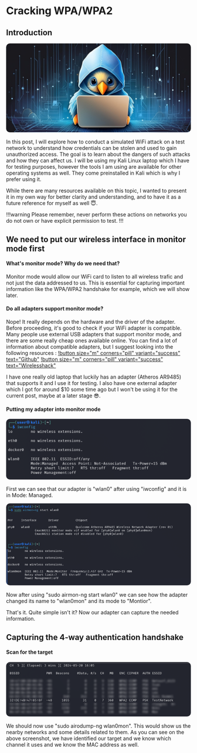 # Cracking WPA/WPA2

## Introduction

<img src="/static/bird1.jpg" style="border-radius: 10px;"/>

In this post, I will explore how to conduct a simulated WiFi attack on a test network to understand how credentials can be stolen and used to gain unauthorized access. The goal is to learn about the dangers of such attacks and how they can affect us. I will be using my Kali Linux laptop which I have for testing purposes, however the tools I am using are available for other operating systems as well. They come preinstalled in Kali which is why I prefer using it.

While there are many resources available on this topic, I wanted to present it in my own way for better clarity and understanding, and to have it as a future reference for myself as well 😇.

!!!warning 
Please remember, never perform these actions on networks you do not own or have explicit permission to test.
!!!

## We need to put our wireless interface in monitor mode first

#### What's monitor mode? Why do we need that?

Monitor mode would allow our WiFi card to listen to all wireless trafic and not just the data addressed to us. This is essential for capturing important information like the WPA/WPA2 handshake for example, which we will show later. 

#### Do all adapters support monitor mode?

Nope! It really depends on the hardware and the driver of the adapter. Before proceeding, it's good to check if your WiFi adapter is compatible. Many people use external USB adapters that support monitor mode, and there are some really cheap ones available online. You can find a lot of information about compatible adapters, but I suggest looking into the following resources : [!button size="m" corners="pill" variant="success" text="Github"](https://github.com/morrownr/USB-WiFi/blob/main/home/USB_WiFi_Chipsets.md) [!button size="m" corners="pill" variant="success" text="Wirelesshack"](https://www.wirelesshack.org/best-kali-linux-compatible-usb-adapter-dongles.html) 

I have one really old laptop that luckily has an adapter (Atheros AR9485) that supports it and I use it for testing. I also have one external adapter which I got for around $10 some time ago but I won't be using it for the current post, maybe at a later stage 😎. 

#### Putting my adapter into monitor mode

<img src="/static/airmon1.png" style="border-radius: 10px;"/>

First we can see that our adapter is "wlan0" after using "iwconfig" and it is in Mode: Managed.

<img src="/static/airmon2.png" style="border-radius: 10px;"/>

Now after using "sudo airmon-ng start wlan0" we can see how the adapter changed its name to "wlan0mon" and its mode to "Montior".

That's it. Quite simple isn't it? Now our adapter can capture the needed information.

## Capturing the 4-way authentication handshake

#### Scan for the target

<img src="/static/airodump-ng.png" style="border-radius: 10px;"/>

We should now use "sudo airodump-ng wlan0mon". This would show us the nearby networks and some details related to them. As you can see on the above screenshot, we have identified our target and we know which channel it uses and we know the MAC address as well.